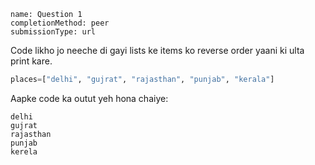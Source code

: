 ```ngMeta
name: Question 1
completionMethod: peer
submissionType: url
```

Code likho jo neeche di gayi lists ke items ko reverse order yaani ki ulta print kare.

```python
places=["delhi", "gujrat", "rajasthan", "punjab", "kerala"]
```

Aapke code ka outut yeh hona chaiye:

```
delhi
gujrat
rajasthan
punjab
kerela
```
